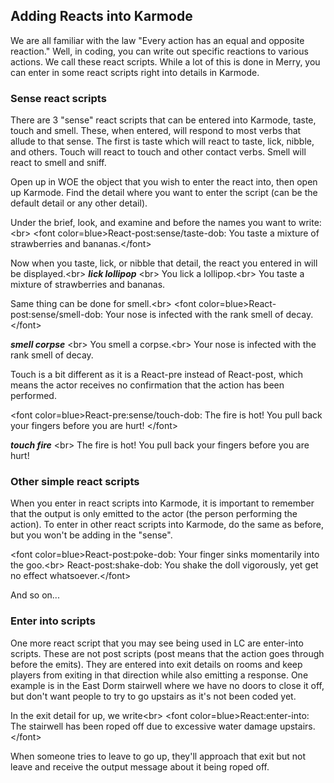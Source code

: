 ## Adding Reacts into Karmode

We are all familiar with the law \"Every action has an equal and
opposite reaction.\" Well, in coding, you can write out specific
reactions to various actions. We call these react scripts. While a lot
of this is done in Merry, you can enter in some react scripts right into
details in Karmode.

### Sense react scripts

There are 3 \"sense\" react scripts that can be entered into Karmode,
taste, touch and smell. These, when entered, will respond to most verbs
that allude to that sense. The first is taste which will react to taste,
lick, nibble, and others. Touch will react to touch and other contact
verbs. Smell will react to smell and sniff.

Open up in WOE the object that you wish to enter the react into, then
open up Karmode. Find the detail where you want to enter the script (can
be the default detail or any other detail).

Under the brief, look, and examine and before the names you want to
write:\<br\> \<font color=blue\>React-post:sense/taste-dob: You taste a
mixture of strawberries and bananas.\</font\>

Now when you taste, lick, or nibble that detail, the react you entered
in will be displayed.\<br\> ***lick lollipop*** \<br\> You lick a
lollipop.\<br\> You taste a mixture of strawberries and bananas.

Same thing can be done for smell.\<br\> \<font
color=blue\>React-post:sense/smell-dob: Your nose is infected with the
rank smell of decay.\</font\>

***smell corpse*** \<br\> You smell a corpse.\<br\> Your nose is
infected with the rank smell of decay.

Touch is a bit different as it is a React-pre instead of React-post,
which means the actor receives no confirmation that the action has been
performed.

\<font color=blue\>React-pre:sense/touch-dob: The fire is hot! You pull
back your fingers before you are hurt! \</font\>

***touch fire*** \<br\> The fire is hot! You pull back your fingers
before you are hurt!

### Other simple react scripts

When you enter in react scripts into Karmode, it is important to
remember that the output is only emitted to the actor (the person
performing the action). To enter in other react scripts into Karmode, do
the same as before, but you won\'t be adding in the \"sense\".

\<font color=blue\>React-post:poke-dob: Your finger sinks momentarily
into the goo.\<br\> React-post:shake-dob: You shake the doll vigorously,
yet get no effect whatsoever.\</font\>

And so on\...

### Enter into scripts

One more react script that you may see being used in LC are enter-into
scripts. These are not post scripts (post means that the action goes
through before the emits). They are entered into exit details on rooms
and keep players from exiting in that direction while also emitting a
response. One example is in the East Dorm stairwell where we have no
doors to close it off, but don\'t want people to try to go upstairs as
it\'s not been coded yet.

In the exit detail for up, we write\<br\> \<font
color=blue\>React:enter-into: The stairwell has been roped off due to
excessive water damage upstairs.\</font\>

When someone tries to leave to go up, they\'ll approach that exit but
not leave and receive the output message about it being roped off.

